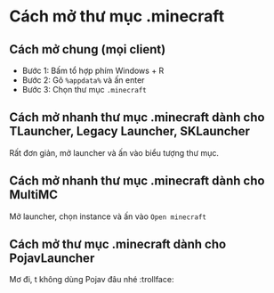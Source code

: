 # Cách mở thư mục .minecraft

## Cách mở chung (mọi client)
- Bước 1: Bấm tổ hợp phím Windows + R
- Bước 2: Gõ `%appdata%` và ấn enter
- Bước 3: Chọn thư mục `.minecraft`

## Cách mở nhanh thư mục .minecraft dành cho TLauncher, Legacy Launcher, SKLauncher
Rất đơn giản, mở launcher và ấn vào biểu tượng thư mục.

## Cách mở nhanh thư mục .minecraft dành cho MultiMC
Mở launcher, chọn instance và ấn vào `Open minecraft`

## Cách mở thư mục .minecraft dành cho PojavLauncher
Mơ đi, t không dùng Pojav đâu nhé :trollface: